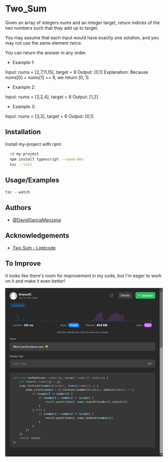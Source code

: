 
# Two_Sum

Given an array of integers nums and an integer target, return indices of the two numbers such that they add up to target.

You may assume that each input would have exactly one solution, and you may not use the same element twice.

You can return the answer in any order.

 - Example 1:

Input: nums = [2,7,11,15], target = 9
Output: [0,1]
Explanation: Because nums[0] + nums[1] == 9, we return [0, 1].

 - Example 2:

Input: nums = [3,2,4], target = 6
Output: [1,2]

 - Example 3:

Input: nums = [3,3], target = 6
Output: [0,1]
## Installation

Install my-project with npm

```bash
  cd my-project
  npm install typescript --save-dev
  tsc --init
```
    
## Usage/Examples

```javascript
tsc --watch
```


## Authors

- [@DavidGarciaManzana](https://github.com/DavidGarciaManzana)


## Acknowledgements

 - [Two Sum - Leetcode](https://leetcode.com/problems/two-sum/)
 
## To Improve

It looks like there's room for improvement in my code, but I'm eager to work on it and make it even better!
 
 
 <p align="center">
  <img src="img/Leetcode1.png" alt="Performance" title="Performance Chart">
</p>


